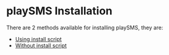 # playSMS Installation

There are 2 methods available for installing playSMS, they are:

* [Using install script](Using-install-script.md)
* [Without install script](Without-install-script.md)
